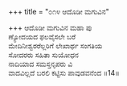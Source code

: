 +++
title = "೦೧೪ ಆದೊಡೀ ಮಗುವಿನ"

+++
ಆದೊಡೀ ಮಗುವಿನ ಮಹಾ ಪು  
ಣ್ಯೋದಯದ ಫಲವೈಸಲೇ ಬರೆ  
ಮೇದಿನೀಶ್ವರರೆಲ್ಲರಿಗೆ ಲೇಖಾರ್ಥ ಸಂಗತಿಯ  
ಸೋದರರು ಸಹಿತಾ ಸುಯೋಧನ  
ನಾದಿಯಾದ ಸಮಸ್ತನೃಪರು ವಿ  
ವಾದವಿಲ್ಲದೆ ಬರಲಿ ಕಟ್ಟಿಸು ಪಾವುಡವನೆಂದ      ॥14॥